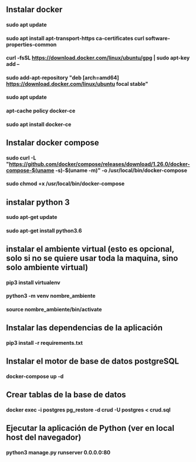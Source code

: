 ## Instalar docker
#### sudo apt update
#### sudo apt install apt-transport-https ca-certificates curl software-properties-common
#### curl -fsSL https://download.docker.com/linux/ubuntu/gpg | sudo apt-key add –
#### sudo add-apt-repository "deb [arch=amd64] https://download.docker.com/linux/ubuntu focal stable"
#### sudo apt update
#### apt-cache policy docker-ce
#### sudo apt install docker-ce

## Instalar docker compose
#### sudo curl -L "https://github.com/docker/compose/releases/download/1.26.0/docker-compose-$(uname -s)-$(uname -m)" -o /usr/local/bin/docker-compose
#### sudo chmod +x /usr/local/bin/docker-compose

## instalar python 3
#### sudo apt-get update
#### sudo apt-get install python3.6

## instalar el ambiente virtual (esto es opcional, solo si no se quiere usar toda la maquina, sino solo ambiente virtual)
#### pip3 install virtualenv
#### python3 -m venv  nombre_ambiente
#### source nombre_ambiente/bin/activate

## Instalar las dependencias de la aplicación 
#### pip3 install -r requirements.txt 

## Instalar el motor de base de datos postgreSQL
#### docker-compose up -d 

## Crear tablas de la base de datos 
#### docker exec -i postgres pg_restore -d crud -U postgres < crud.sql

## Ejecutar la aplicación de Python (ver en local host del navegador)
#### python3 manage.py runserver 0.0.0.0:80
